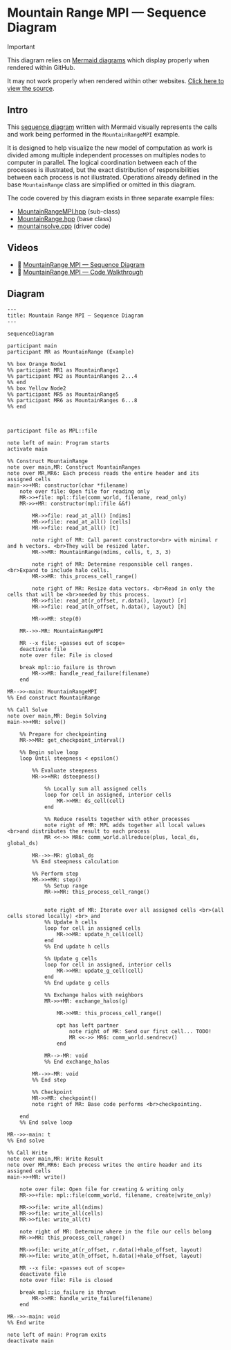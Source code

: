 # Mountain Range MPI — Sequence Diagram

> [!IMPORTANT]
> This diagram relies on [Mermaid diagrams](https://mermaid.js.org/) which display properly when rendered within GitHub.
>
> It may not work properly when rendered within other websites. [Click here to view the source](https://github.com/BYUHPC/sci-comp-course-example-cxx/blob/main/docs/MountainRangeMPI-sequence-diagram.md).

## Intro

This [sequence diagram](https://mermaid.js.org/syntax/sequenceDiagram.html#sequence-diagrams) written with Mermaid visually represents
the calls and work being performed in the `MountainRangeMPI` example.

It is designed to help visualize the new model of computation as work is divided among multiple independent processes on multiples nodes to computer in parallel.
The logical coordination between each of the processes is illustrated, but the exact distribution of responsibilities between each process is not illustrated.
Operations already defined in the base `MountainRange` class are simplified or omitted in this diagram.

The code covered by this diagram exists in three separate example files:
* [MountainRangeMPI.hpp](../src/MountainRangeMPI.hpp) (sub-class)
* [MountainRange.hpp](../src/MountainRange.hpp) (base class)
* [mountainsolve.cpp](../src/mountainsolve.cpp) (driver code)

## Videos

- 🎥 [MountainRange MPI — Sequence Diagram]()
- 🎥 [MountainRange MPI — Code Walkthrough]()

## Diagram

```mermaid
---
title: Mountain Range MPI — Sequence Diagram
---

sequenceDiagram

participant main
participant MR as MountainRange (Example)

%% box Orange Node1
%% participant MR1 as MountainRange1
%% participant MR2 as MountainRanges 2...4
%% end
%% box Yellow Node2
%% participant MR5 as MountainRange5
%% participant MR6 as MountainRanges 6...8
%% end



participant file as MPL::file

note left of main: Program starts
activate main

%% Construct MountainRange
note over main,MR: Construct MountainRanges
note over MR,MR6: Each process reads the entire header and its assigned cells
main->>+MR: constructor(char *filename)
    note over file: Open file for reading only
    MR->>+file: mpl::file(comm_world, filename, read_only)
    MR->>+MR: constructor(mpl::file &&f)

        MR->>file: read_at_all() [ndims]
        MR->>file: read_at_all() [cells]
        MR->>file: read_at_all() [t]

        note right of MR: Call parent constructor<br> with minimal r and h vectors. <br>They will be resized later.
        MR->>MR: MountainRange(ndims, cells, t, 3, 3)

        note right of MR: Determine responsible cell ranges. <br>Expand to include halo cells.
        MR->>MR: this_process_cell_range()

        note right of MR: Resize data vectors. <br>Read in only the cells that will be <br>needed by this process.
        MR->>file: read_at(r_offset, r.data(), layout) [r]
        MR->>file: read_at(h_offset, h.data(), layout) [h]

        MR->>MR: step(0)

    MR-->>-MR: MountainRangeMPI

    MR --x file: «passes out of scope»
    deactivate file
    note over file: File is closed

    break mpl::io_failure is thrown
        MR->>MR: handle_read_failure(filename)
    end

MR-->>-main: MountainRangeMPI
%% End construct MountainRange

%% Call Solve
note over main,MR: Begin Solving
main->>+MR: solve()

    %% Prepare for checkpointing
    MR->>MR: get_checkpoint_interval()

    %% Begin solve loop
    loop Until steepness < epsilon()

        %% Evaluate steepness
        MR->>+MR: dsteepness()

            %% Locally sum all assigned cells
            loop for cell in assigned, interior cells
                MR->>MR: ds_cell(cell)
            end

            %% Reduce results together with other processes
            note right of MR: MPL adds together all local values <br>and distributes the result to each process
            MR <<->> MR6: comm_world.allreduce(plus, local_ds, global_ds)

        MR-->>-MR: global_ds
        %% End steepness calculation

        %% Perform step
        MR->>+MR: step()
            %% Setup range
            MR->>MR: this_process_cell_range()


            note right of MR: Iterate over all assigned cells <br>(all cells stored locally) <br> and
            %% Update h cells
            loop for cell in assigned cells
                MR->>MR: update_h_cell(cell)
            end
            %% End update h cells

            %% Update g cells
            loop for cell in assigned, interior cells
                MR->>MR: update_g_cell(cell)
            end
            %% End update g cells

            %% Exchange halos with neighbors
            MR->>+MR: exchange_halos(g)

                MR->>MR: this_process_cell_range()

                opt has left partner
                    note right of MR: Send our first cell... TODO!
                    MR <<->> MR6: comm_world.sendrecv()
                end

            MR-->-MR: void
            %% End exchange_halos

        MR-->>-MR: void
        %% End step

        %% Checkpoint
        MR->>MR: checkpoint()
        note right of MR: Base code performs <br>checkpointing.

    end
    %% End solve loop

MR-->>-main: t
%% End solve

%% Call Write
note over main,MR: Write Result
note over MR,MR6: Each process writes the entire header and its assigned cells
main->>+MR: write()

    note over file: Open file for creating & writing only
    MR->>+file: mpl::file(comm_world, filename, create|write_only)

    MR->>file: write_all(ndims)
    MR->>file: write_all(cells)
    MR->>file: write_all(t)

    note right of MR: Determine where in the file our cells belong
    MR->>MR: this_process_cell_range()

    MR->>file: write_at(r_offset, r.data()+halo_offset, layout)
    MR->>file: write_at(h_offset, h.data()+halo_offset, layout)

    MR --x file: «passes out of scope»
    deactivate file
    note over file: File is closed

    break mpl::io_failure is thrown
        MR->>MR: handle_write_failure(filename)
    end

MR-->>-main: void
%% End write

note left of main: Program exits
deactivate main
```
